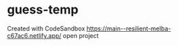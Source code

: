 # guess-temp
Created with CodeSandbox
https://main--resilient-melba-c67ac6.netlify.app/ open project 
